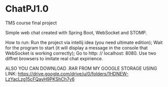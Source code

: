# ChatPJ1.0
TMS course final project

Simple web chat created with Spring Boot, WebSocket and STOMP.

How to run:
Run the project via intellij idea (you need ultimate edition);
Wait for the program to start (it will display a message in the console that WebSocket is working correctly);
Go to http: // localhost: 8080. Use two diffret browsers to imitate real chat expirience.

ALSO YOU CAN DOWNLOAD .RAR FROM MY GOOGLE STORAGE USING LINK:
https://drive.google.com/drive/u/0/folders/1HDNEW-LzYacLzg15cFQayH9PKShCh7y6
